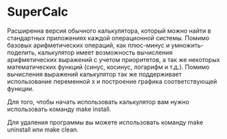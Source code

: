 # SuperCalc <br>

Расширенна версия обычного калькулятора, который можно найти в стандартных приложениях каждой операционной системы. Помимо базовых арифметических операций, как плюс-минус и умножить-поделить, калькулятор имеет возможность вычисления арифметических выражений с учетом приоритетов, а так же некоторых математических функций (синус, косинус, логарифм и т.д.). Помимо вычисления выражений калькулятор так же поддерживает использование переменной x и построение графика соответствующей функции.<br>

Для того, чтобы начать использовать калькулятор вам нужно использовать команду make install.<br>

Для удаления программы вы можете использовать команду make uninstall или  make clean.<br>

